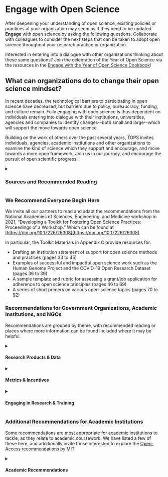 # Engage with Open Science 
After deepening your understanding of open science, existing policies or practices at your organization may seem as if they need to be updated. **Engage** with open science by asking the following questions. Collaborate with colleagues to consider the next steps that can be taken to adopt open science throughout your research practice or organization.

Interested in entering into a dialogue with other organizations thinking about these same questions? Join the celebration of the Year of Open Science via the resources in the [Engage with the Year of Open Science Cookbook](/resources/year_of_open_science_cookbook/Engage_year_of_open_science.md)!

## What can organizations do to change their open science mindset? 
In recent decades, the technological barriers to participating in open science have decreased, but barriers due to policy, bureaucracy, funding, and culture remain. Fully engaging with open science is thus dependent on individuals entering into dialogue with their institutions, universities, agencies and companies to identify changes--both small and large--which will support the move towards open science. 

Building on the work of others over the past several years, TOPS invites individuals, agencies, academic institutions and other organizations to examine the kind of science which they support and encourage, and move towards a more open framework. Join us in our journey, and encourage the pursuit of open scientific progress!  

<details>
  <summary><h3>Sources and Recommended Reading</h3></summary>

Sources and inspiration for the following suggestions were curated from the work presented in the following publications. Thank you to the contributors, authors, and editors of these reports for sharing the power of open science with the world.

Articles are arranged chronologically and then alphabetically by author/authoring organization. 
* National Academies of Sciences, Engineering, and Medicine 2018. Open Science by Design: Realizing a Vision for 21st Century Research. Washington, DC: The National Academies Press. [https://doi.org/10.17226/25116](https://doi.org/10.17226/25116).
* OA Task Force, Mit and Katharine Dunn. 2018. “Open Access at MIT and Beyond.” MIT Open Access Task Force. [https://open-access.mit.edu/sites/default/files/20180917_Provost_OpenAccessTF_WhitePaper.pdf](https://open-access.mit.edu/sites/default/files/20180917_Provost_OpenAccessTF_WhitePaper.pdf) 
* National Academies of Sciences, Engineering, and Medicine 2019. Reproducibility and Replicability in Science. Washington, DC: The National Academies Press. [https://doi.org/10.17226/25303](https://doi.org/10.17226/25303). 
* Open Tech Strategies 2019. Open Source Archetypes: A Framework For Purposeful Open Source. [https://opentechstrategies.com/archetypes](https://opentechstrategies.com/archetypes) 
* Fogel, Karl 2020. Producing Open Source Software How to Run a Successful Free Software Project. [https://producingoss.com/en/social-infrastructure.html](https://producingoss.com/en/social-infrastructure.html#forkability) 
* Hampson, Glenn et al. 2020. “Open Science Roadmap: Recommendations to UNESCO.” [https://doi.org/10.13021/osi2020.2735](https://doi.org/10.13021/osi2020.2735) 
* National Academies of Sciences, Engineering, and Medicine. 2021. Developing a Toolkit for Fostering Open Science Practices: Proceedings of a Workshop. Washington, DC: The National Academies Press. [https://doi.org/10.17226/26308](https://doi.org/10.17226/26308). 
* Suominen, Arho. Kauppinen, Henni. Hyytinen, Kirsi. 2021. ‘Gold’, ‘Ribbon’ or ‘Puzzle’: What motivates researchers to work in Research and Technology Organizations. Technological Forecasting & Social Change. [https://doi.org/10.1016/j.techfore.2021.120882](https://doi.org/10.1016/j.techfore.2021.120882) 
* UNESCO. 2021. UNESCO Recommendation on Open Science. [https://en.unesco.org/science-sustainable-future/open-science/recommendation](https://en.unesco.org/science-sustainable-future/open-science/recommendation) 
* Martin S. Hagger (2022) Developing an open science ‘mindset’, Health Psychology and Behavioral Medicine, 10:1, 1-21, DOI: 10.1080/21642850.2021.2012474. [https://doi.org/10.1080/21642850.2021.2012474](https://doi.org/10.1080/21642850.2021.2012474)  
* Miedema, Frank 2022. Open Science: The Very Idea. Utrecht, The Netherlands: Springer Nature. [https://doi.org/10.1007/978-94-024-2115-6](https://doi.org/10.1007/978-94-024-2115-6)
</details>

### We Recommend Everyone Begin Here
We invite all our partners to read and adapt the recommendations from the National Academies of Sciences, Engineering, and Medicine workshop in 2021, “Developing a Toolkit for Fostering Open Science Practices: Proceedings of a Workshop.” Which can be found at [https://doi.org/10.17226/26308](https://doi.org/10.17226/26308). 

In particular, the Toolkit Materials in Appendix C provide resources for:
* Drafting an institution statement of support for open science methods and practices (pages 33 to 45)
* Examples of successful and impactful open science work such as the Human Genome Project and the COVID-19 Open Research Dataset (pages 36 to 39)
* A sample template and rubric for assessing a grant/job application for adherence to open science principles (pages 46 to 69)
* A series of short primers on various open-science topics (pages 70 to 92)

### Recommendations for Government Organizations, Academic Institutions, and NGOs
Recommendations are grouped by theme, with recommended reading or places where more information can be found included where it may be helpful. 

<details>
  <summary><h4>Research Products & Data</h4></summary>
  
* Consider the data held in trust by your organization. 
    * Where can researchers find your data? What is your process/method for releasing data? Can portions of it be anonymized such that it can be shared? Is the process for requesting access to your data clear? How fast is the data request process and how often do you go through the process of releasing data? Does your organization have practices around pre-registration and archiving? Are these practices well-known and front-of-mind?
    * [Registry of Research Data Repositories](https://www.re3data.org/) is an example site for finding open databases 
* If your organization produces research, consider if:
    * Research plans may be made available, prior to the start of the project, 
    * That reproducibility/replicability studies be valued and encouraged, and
    * That null/negative results be published. 
    * Some examples of making research plans available can be found at [AsPredicted](https://aspredicted.org/), [Open Science Framework](https://osf.io/), and [Registered Reports](https://cos.io/rr/) 
    * Examples of journals that publish negative/nul results include Positively Negative (PLOS One), The Missing Pieces: A Collection of Negative; Null and Inconclusive Results (PLOS One), The All Results Journals, ACS Omega (ACS Publications), F1000Research, PeerJ, Journal of Negative Results in Biomedicine, Journal of Negative Results: Ecology and Evolutionary Biology, Journal of Articles in Support of the Null Hypothesis, Journal of Pharmaceutical Negative results and Nature Scientific Reports
    * Examples of journals that publish reproducibility/replicability studies are PLOS ONE, and [Royal Society](https://royalsocietypublishing.org/rsos/replication-studies)
* For research produced *for* your organization: 
    * Do you require that the list of materials, study methods, and computational environment be included in the final results which are shared publicly? If not, consider making this a requirement of the project. 
* For data or research produced *by* your organization: 
    * In what languages is the research available? Are bilingual researchers encouraged to apply for funding? Or, better yet, publish in multiple languages? 
    * Consider adding extensions to your databases, publication sites, or other methods of sharing data to allow for easy translation into other languages. 
* Does your organization develop software? 
    * Can this code be made publicly available via GitHub, BitBucket or other mechanisms? 
    * Consider how much of the work of your group ought to be kept “closed” and how much can be made available to advance the work of others, particularly young professionals and early career researchers.
  
</details>

<details>
  
  <summary><h4>Metrics & Incentives</h4></summary>
  
* If your organization conducts research, consider the metrics used when evaluating professors, researchers, lab assistants etc. for promotions and opportunities. 
    * What do these metrics *actually* measure? Do these metrics account for historic bias, institutional bias, or other inclusivity or accessibility considerations? Do these metrics account for time and effort spent on research that ultimately produced null and/or negative results? 
    * Explore using alternative metrics that value transparency, reproducibility, replicability, and access. In particular, consider metrics which reflect readability and accessibility of software, code, and data, to encourage and reward researchers who spend time and resources on data science principles 
    * To learn more about this topic, explore work by [Fire and Guestrin](https://academic.oup.com/gigascience/article/8/6/giz053/5506490); [Beall](https://pubs.acs.org/doi/10.1021/acs.jpclett.5b00910); and [Carpenter, Cone and Sarli](https://www.ncbi.nlm.nih.gov/pmc/articles/PMC4987709/) in analyzing the impact of traditional metrics for journal publications and research merit 
* Does your institution incentive and reward researchers in which the primary output of the research is code or software development? Consider highlighting work which results in “good code” and valuing publication in “code first” journals equally to those published in other, more traditional journals. 
    * The Journal of Open Source Software and Journal of Open Research Software are two examples of journals which allow for the "traditional" publication of code
  * According to [Suominen *et al*](https://doi.org/10.1016/j.techfore.2021.120882) motivating forces for researchers and scientists are “curiosity, good practice, high-quality science, and making a difference” while de-motivating factors include “collaboration problems, competition, and lack of feedback and recognition for management.” The article goes on to conclude that motivating factors tend to be intrinsic, while the de-motivating factors were often environmental at the organization where the researcher worked. 
    * Consider your organization’s current incentive and recognition structure: is it recognizing motivating factors in those it hires, promotes and praises? 
    * Consider the overall structure for management of research: are any of the de-motivating factors present? Such factors can be minimized by providing researchers with opportunities (both informal and formal) to network, ask for and receive constructive feedback and share their work with those in other fields in addition to their own. 
* It is the suggestion of the [National Academy of Sciences](https://doi.org/10.17226/26308https://doi.org/10.17226/26308) that organizations which are committed to moving towards and advocating for open science should consider the language which is used not only in grants and calls for proposals, but also in prompts for cover letters and resumes, to ensure that the ethos of open science is consistently present. 
    * For example, are applicants for a job asked about their commitment to open science in their recent work? Are post-docs encouraged to make their data open when conducting their work? 
    * An excellent resource on this topic can be found in the [National Academies of Sciences, Engineering, and Medicine. 2021. Developing a Toolkit for Fostering Open Science Practices: Proceedings of a Workshop. Washington, DC: The National Academies Press](https://doi.org/10.17226/26308). 
  
</details>

<details>
  <summary><h4>Engaging in Research & Training</h4></summary>

* What is the “signaling language” used in grant applications, job postings, and descriptions of research conducted at your organization? 
    * Does this language imply open or closed science practice? Consider updating language where appropriate. 
    * In particular, if your organization has an employee or researcher handbook, review it for language that signals a preference for open or closed science practices. For example, stressing commercialization of ideas encourages people to *not* share their findings in case it could become valuable intellectual property or trade secrets in the future. In contrast, stressing the data sharing can directly enforce an open science ethos. 
* If your organization hires post-docs: are the postdocs also encouraged to engage in open science, or are they measured against different metrics than other researchers? 
* If your organization provides or manages funds for research, consider how the funds are used. Beyond producing results, are funds used for…
    * Research at the intersection of science and society? 
    * Research done by underrepresented/minority researchers? 
    * Research done to directly support underrepresented/minority communities?
    * Research done by early career researchers? 
    * Research done by students (undergraduate and graduate levels)? 
    * Research done to replicate and/or reproduce other studies?
    * Research that produces code? (And do the requirements maintain that this code must be Findable, Accessible, Interoperable, Reusable?)
    * Research that produces data? (And do the requirements maintain that the data must be properly assigned metadata and be made available alongside the results OR prior to the results being published OR in a publicly accessible database so that others may use it?)  
    * Research in which the primary result is code or software development? 
* Does your organization provide training in open science practices such as the use of open databases, or the sharing of open-source software? How about training in bias and anti-bias practices both in the distribution of funding, and in the interpretation of research results (e.g., data dredging, p-hacking and HARK-ing)? 
    * Consider adopting and adapting the [TOPS Open Science curriculum](/docs/Area2_Capacity_Sharing/OpenCore/readme.md), the work of the European Union’s [FOSTER project](https://www.fosteropenscience.eu/toolkit) or/and what has been done by the [Berkeley Initiative for Transparency in the Social Sciences (BITSS)](https://www.bitss.org/resource-library/) to your needs and incentivizing funded researchers to learn more about open science. 
* Does your organization have access to makerspaces? 
    * Who can use them? Are they open to all or only to a certain group? 
    * Consider creating a pathway for community members–particularly high schoolers, study teams organized via libraries, Girl and Boy Scouts, YMCAs, and other organized youth groups–to be able to apply to use these spaces.
* Does your organization have a structured mentoring program for early career researchers? If not, consider creating one. If one already exists, consider incorporating themes of open science into the program.
    
    </details>

### Additional Recommendations for Academic Institutions

Some recommendations are most appropriate for academic institutions to tackle, as they relate to academic coursework. We have listed a few of these here, and additionally invite those interested to explore the [Open-Access recommendations by MIT](https://mitl.pubpub.org/pub/future-of-libraries/release/1).

<details>
  
  <summary><h4>Academic Recommendations</h4></summary>
  
* Are both undergraduate and graduate students required to learn about proper statistical analysis and inference? 
    * In particular, do your students understand common problems with statistical analysis which can lead to a lack of accessibility, replicability, and/or reproducibility of the results (e.g., p-hacking, cherry-picking)? 
    * Consider making such knowledge a central tenet of STEM courses at both the undergraduate and graduate levels. 
* For researchers who conduct “field work:” 
    * How do they work with the communities in the field they are studying? If they are being immersed into a community, culture and/or society other than their own, what are your institution's practices and suggestions for that interaction? Are they required to know the language? Study the history and context? Are they required to have partners who are of that community, culture and/or society on their research team? 
    * Consider if your institution may benefit from adjusting the metrics for success in these situations, to include time and incentive for researchers to fully engage with the people most closely affected–either directly or indirectly–by their work. 
    * On a related note, are STEM majors and those pursuing graduate studies in STEM encouraged to study other languages and/or cultures? Are the requirements for a major structured in such a way that they have room in their schedules to pursue those interests? Studying other languages can be a great way to begin to understand the motivations of another community. Next time you review requirements, consider this: what do the requirements of these majors teach students about what is important? 
* We invite academic institutions to read the work of [MIT’s Future of the Libraries Task Force](https://mitl.pubpub.org/pub/future-of-libraries/release/1) from 2016 and consider whether those recommendations, particularly those related to open access, are applicable to your library system.

  </details>

